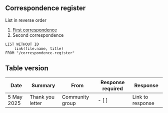 ## Correspondence register

List in reverse order

1. [First correspondence](https://github.com/mik-wright/ballina-sub-branch/blob/main/correspondence-register/first-corro.md)
2. Second correspondence
```dataview
LIST WITHOUT ID
	link(file.name, title)
FROM "/correspondence-register"
```
## Table version

| Date | Summary | From | Response required | Response |
|---|---|---|---|---|
|5 May 2025 | Thank you letter |  Community group | - [ ] | Link to response |
